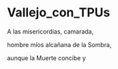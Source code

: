 # Vallejo_con_TPUs

A las misericordias, camarada,

hombre míos alcañana de la Sombra,

aunque la Muerte concibe y 
